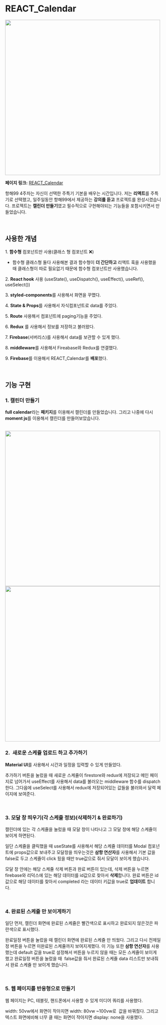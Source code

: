 # REACT_Calendar

<img width="500" src="https://img1.daumcdn.net/thumb/R1280x0/?scode=mtistory2&fname=https%3A%2F%2Fblog.kakaocdn.net%2Fdn%2FArdH2%2Fbtq1ca2veV3%2Fw05lNNJzfpjYzb61lGka61%2Fimg.png">

**페이지 링크:** [REACT_Calendar](https://react-calendar-bradlee.web.app/)
<br/>

항해99 4주차는 자신이 선택한 주특기 기본을 배우는 시간입니다. 저는 **리액트**를 주특기로 선택했고, 일주일동안 항해99에서 제공하는 **강의를 듣고** 프로젝트를 완성시켰습니다. 프로젝트는 **캘린더 만들기**였고 필수적으로 구현해야되는 기능들을 포함시키면서 만들었습니다.

<br/>


## **사용한 개념**

1\. **함수형** 컴포넌트만 사용(클래스 형 컴포넌트 ❌)

-   함수형 클래스형 둘다 사용해본 결과 함수형이 **더 간단하고** 리액트 훅을 사용했을 때 클래스형이 따로 필요없기 때문에 함수형 컴포넌트만 사용했습니다.

2\. **React hook** 사용 (useState(), useDispatch(), useEffect(), useRef(), useSelect()) 

3\. **styled-components**를 사용해서 화면을 꾸몄다.

4\. **State & Props**를 사용해서 자식컴포넌트로 data를 주었다.

5\. **Route** 사용해서 컴포넌트에 paging기능을 주었다.

6\. **Redux** 를 사용해서 정보를 저장하고 불러왔다.

7\. **Firebase**(서버리스)를 사용해서 data를 보관할 수 있게 했다. 

8\. **middleware**를 사용해서 Fireabase와 Redux를 연결했다.

9\. **Firebase**를 이용해서 REACT\_Calendar를 **배포**했다.

<br/>

## **기능 구현**

### 1\. **캘린더 만들기**

**full calendar**라는 **패키지**를 이용해서 캘린더를 만들었습니다. 그리고 나중에 다시 **moment js**를 이용해서 캘린더를 만들어보았습니다.

<br/>

<img width="500" src="https://img1.daumcdn.net/thumb/R1280x0/?scode=mtistory2&fname=https%3A%2F%2Fblog.kakaocdn.net%2Fdn%2F3bxq2%2Fbtq091FtIbb%2Ffyq1TT4W3MmMkFf44NNNW0%2Fimg.png">

<br/>

<img width="500" src="https://img1.daumcdn.net/thumb/R1280x0/?scode=mtistory2&fname=https%3A%2F%2Fblog.kakaocdn.net%2Fdn%2Fbj9p0G%2Fbtq1dzHMGng%2FivPUperNBFDgtgYdsofu4K%2Fimg.png">

<br/>

### 2.  **새로운 스케쥴 업로드 하고 추가하기**

**Material UI**를 사용해서 시간과 일정을 입력할 수 있게 만들었다. 

추가하기 버튼을 눌렀을 때 새로운 스케쥴이 firestore와 redux에 저장되고 메인 페이지로 넘어가서 useEffect를 사용해서 data를 불러오는 middleware 함수를 dispatch한다. 그다음에 useSelect를 사용해서 redux에 저장되어있는 값들을 불러와서 달력 페이지에 보여준다.

<br/>

### 3\. **모달 창 띄우기(각 스케쥴 정보)(삭제하기 & 완료하기)**

캘린더에 있는 각 스케쥴을 눌렀을 때 모달 창이 나타나고 그 모달 창에 해당 스케쥴이 보이게 하면된다. 

일단 스케쥴을 클릭했을 때 useState를 사용해서 해당 스케쥴 데이터를 Modal 컴포넌트에 props값으로 보내주고 모달창을 띄우는것은 **삼항 연산자**를 사용해서 기본 값을 false로 두고 스케쥴이 click 됬을 때만 true값으로 줘서 모달이 보이게 했습니다. 

모달 창 안에는 해당 스케쥴 삭제 버튼과 완료 버튼이 있는데, 삭제 버튼을 누르면 firebase와 리덕스에 있는 해당 데이터를 id값으로 찾아서 **삭제**합니다. 완료 버튼은 id값으로 해당 데이터를 찾아서 completed 라는 데이터 키값을 true로 **업데이트** 합니다.  

<br/>

### 4\. **완료된 스케쥴 만 보이게하기**

일단 먼저, 캘린더 화면에 완료된 스케쥴은 빨간색으로 표시하고 완료되지 않은것은 파란색으로 표시했다. 

완료일정 버튼을 눌렀을 때 캘린더 화면에 완료된 스케쥴 만 띄웠다. 그리고 다시 전제일정 버튼을 누르면 미완료된 스케쥴까지 보여지게했다. 이 기능 또한 **삼항 연산자**를 사용했는데 default 값을 true로 설정해서 버튼을 누르지 않을 때는 모든 스케쥴이 보이게 했고 완료일정 버튼을 눌렀을 때  false값을 줘서 완료된 스케쥴 data 리스트만 보내줘서 완료 스케쥴 만 보이게 했습니다.

<br/>

### 5\. **웹 페이지를 반응형으로 만들기**

웹 페이지는 PC, 테블릿, 핸드폰에서 사용할 수 있게 미디어 쿼리를 사용했다. 

width: 50vw에서 화면이 작아지면 width: 80vw ~100vw로  값을 바꿔줬다. 그리고 텍스트 화면에비해 너무 클 때는 화면이 작아지면 display: none을 사용했다.
